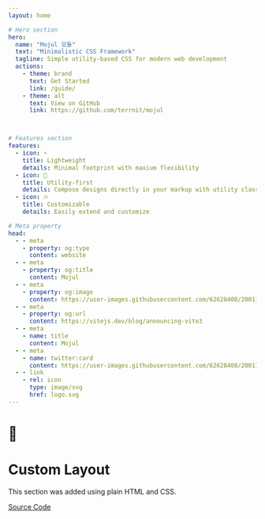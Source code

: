 ```yaml
---
layout: home

# Hero section
hero:
  name: "Mojul 모듈"
  text: "Minimalistic CSS Framework"
  tagline: Simple utility-based CSS for modern web development
  actions:
    - theme: brand
      text: Get Started
      link: /guide/
    - theme: alt
      text: View on GitHub
      link: https://github.com/terrnit/mojul



# Features section
features:
  - icon: ⚡️
    title: Lightweight
    details: Minimal footprint with maxium flexibility
  - icon: 🎉
    title: Utility-first
    details: Compose designs directly in your markup with utility classes
  - icon: 🔥
    title: Customizable
    details: Easily extend and customize

# Meta property
head:
  - - meta
    - property: og:type
      content: website
  - - meta
    - property: og:title
      content: Mojul
  - - meta
    - property: og:image
      content: https://user-images.githubusercontent.com/62628408/200117602-4b274d14-b1b2-4f61-8dcd-9f9482c677a0.png
  - - meta
    - property: og:url
      content: https://vitejs.dev/blog/announcing-vite3
  - - meta
    - name: title
      content: Mojul
  - - meta
    - name: twitter:card
      content: https://user-images.githubusercontent.com/62628408/200117602-4b274d14-b1b2-4f61-8dcd-9f9482c677a0.png
  - - link
    - rel: icon
      type: image/svg
      href: logo.svg
---
```


<!-- Custom home layout -->
<div class="custom-layout">
  <h1>🏀</h1>
  <h1>Custom Layout</h1>
  <p>This section was added using plain HTML and CSS.</p>
  <a href="https://github.com/Evavic44/adocs/blob/main/docs/index.md#custom-layout" target="_blank" class="btn">Source Code</a>
</div>
